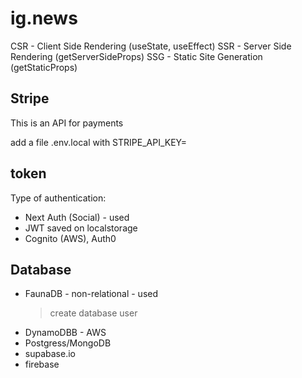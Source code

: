 # ig.news

CSR - Client Side Rendering (useState, useEffect)
SSR - Server Side Rendering (getServerSideProps)
SSG - Static Site Generation (getStaticProps)

## Stripe
This is an API for payments

add a file .env.local with
STRIPE_API_KEY=

## token
Type of authentication:
* Next Auth (Social) - used
* JWT saved on localstorage
* Cognito (AWS), Auth0

## Database
* FaunaDB - non-relational - used
  > create database user
* DynamoDBB - AWS
* Postgress/MongoDB 
* supabase.io
* firebase